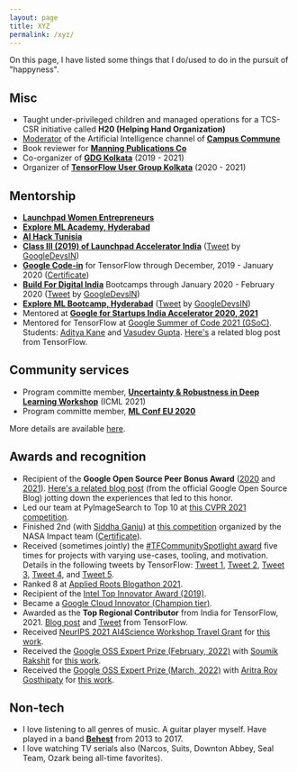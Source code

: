 ```yaml
---
layout: page
title: XYZ
permalink: /xyz/
---
```


On this page, I have listed some things that I do/used to do in the pursuit of "happyness".

## Misc

-   Taught under-privileged children and managed operations for a TCS-CSR initiative called **H20 (Helping Hand Organization)**
-   [Moderator](https://drive.google.com/file/d/1gezVW0yIzT6fyJXpY1Lp8MRk_3KjkpSt/view?usp=sharing) of the Artificial Intelligence channel of [**Campus Commune**](https://www.google.com/url?q=https%3A%2F%2Fcampuscommune.tcs.com%2Fintro&sa=D&sntz=1&usg=AFQjCNE5PHqA0UZ94F9-J1g45TeQrWaDqQ)
-   Book reviewer for **[Manning Publications Co](https://www.google.com/url?q=https%3A%2F%2Fmanning.com&sa=D&sntz=1&usg=AFQjCNEc5srwZ30NHgmLXaLpiOqgjBMOHw)**
-   Co-organizer of **[GDG Kolkata](https://www.meetup.com/GDG-Kolkata/)** (2019 - 2021)
-   Organizer of **[TensorFlow User Group Kolkata](https://tfugkol.github.io/)** (2020 - 2021)

## Mentorship

- [**Launchpad Women Entrepreneurs**](https://photos.app.goo.gl/TGoyxJRz6sDrY91x7)
- [**Explore ML Academy, Hyderabad**](https://events.withgoogle.com/explore-ml-in/)
- **[AI Hack Tunisia](https://www.google.com/url?q=https%3A%2F%2Fwww.ai-hack-tunisia.com&sa=D&sntz=1&usg=AFQjCNHR8mJv6TwI1_Jmfss0xaG8ivBlJg)**
- [**Class III (2019) of Launchpad Accelerator India**](https://india.googleblog.com/2019/08/inviting-applications-for-class-3-of.html)  ([Tweet](https://www.google.com/url?q=https%3A%2F%2Ftwitter.com%2FGoogleDevsIN%2Fstatus%2F1184417773457309696&sa=D&sntz=1&usg=AFQjCNGNkB4cfH6TAYH8r01D2BtpeyozJA) by [GoogleDevsIN](https://www.google.com/url?q=https%3A%2F%2Ftwitter.com%2FGoogleDevsIN&sa=D&sntz=1&usg=AFQjCNF2cyw8Wvt0ANu9OK_AC-LPZcY2Ww))
- [**Google Code-in**](https://codein.withgoogle.com/) for TensorFlow through December, 2019 - January 2020 ([Certificate](https://drive.google.com/file/d/1DcTS7ogACmuvnvGJWw5-3yL9xp06IJPc/view?usp=sharing))
- [**Build For Digital India**](https://events.withgoogle.com/buildfordigitalindia/) Bootcamps through January 2020 - February 2020 ([Tweet](https://www.google.com/url?q=https%3A%2F%2Ftwitter.com%2FGoogleDevsIN%2Fstatus%2F1225747137616498690&sa=D&sntz=1&usg=AFQjCNHOArwPGTqTx17LLJvq9KHI_KQueA) by [GoogleDevsIN](https://www.google.com/url?q=https%3A%2F%2Ftwitter.com%2FGoogleDevsIN&sa=D&sntz=1&usg=AFQjCNF2cyw8Wvt0ANu9OK_AC-LPZcY2Ww))
- [**Explore ML Bootcamp, Hyderabad**](https://www.google.com/url?q=https%3A%2F%2Ftwitter.com%2FGoogleDevsIN%2Fstatus%2F1230456116158418944&sa=D&sntz=1&usg=AFQjCNGBh7XuMdRHv0vtDM-KZNgIgGpKdg)  ([Tweet](https://www.google.com/url?q=https%3A%2F%2Ftwitter.com%2FGoogleDevsIN%2Fstatus%2F1230456116158418944&sa=D&sntz=1&usg=AFQjCNGBh7XuMdRHv0vtDM-KZNgIgGpKdg) by [GoogleDevsIN](https://www.google.com/url?q=https%3A%2F%2Ftwitter.com%2FGoogleDevsIN&sa=D&sntz=1&usg=AFQjCNF2cyw8Wvt0ANu9OK_AC-LPZcY2Ww))
- Mentored at [**Google for Startups India Accelerator 2020, 2021**](https://twitter.com/GoogleDevsIN/status/1302932126019411970)
- Mentored for TensorFlow at [Google Summer of Code 2021 (GSoC)](https://summerofcode.withgoogle.com/). Students: [Aditya Kane](https://github.com/AdityaKane2001/regnety) and [Vasudev Gupta](https://github.com/vasudevgupta7/gsoc-wav2vec2). [Here's](https://blog.tensorflow.org/2021/09/tensorflow-hubs-experience-with-gsoc-2021.html) a related blog post from TensorFlow.

## Community services

-   Program committe member, [**Uncertainty & Robustness in Deep Learning Workshop**](https://sites.google.com/view/udlworkshop2021/home) (ICML 2021)
-   Program committe member, [**ML Conf EU 2020**](https://mlconf.eu/#program-committee)

More details are available [here](https://sayak.dev/research/#others).

## Awards and recognition

-   Recipient of the **Google Open Source Peer Bonus Award** ([2020](https://opensource.googleblog.com/2020/10/announcing-latest-google-open-source.html) and [2021](https://opensource.googleblog.com/2021/09/announcing-latest-open-source-peer-bonus-winners.html)). [Here's a related blog post](https://opensource.googleblog.com/2020/10/peer-bonus-experiences-building-tiny.html) (from the official Google Open Source Blog) jotting down the experiences that led to this honor.
-   Led our team at PyImageSearch to Top 10 at [this CVPR 2021 competition](https://competitions.codalab.org/competitions/28113). 
-   Finished 2nd (with [Siddha Ganju](https://sidgan.github.io/siddhaganju)) at [this competition](https://nasa-impact.github.io/etci2021/) organized by the NASA Impact team ([Certificate](https://drive.google.com/file/d/1U4JTAYChV6PHwDA87gd2FJ04843YA6bN/view?usp=sharing)).
-   Received (sometimes jointly) the [#TFCommunitySpotlight award](https://blog.tensorflow.org/2020/11/tensorflow-community-spotlight-program-update.html) five times for projects with varying use-cases, tooling, and motivation. Details in the
    following tweets by TensorFlow: [Tweet 1](https://twitter.com/TensorFlow/status/1351590466068783105), [Tweet 2](https://twitter.com/TensorFlow/status/1428433434972618754), [Tweet 3](https://twitter.com/TensorFlow/status/1446611368078086144?s=20), [Tweet 4](https://twitter.com/TensorFlow/status/1460321709488152579), and [Tweet 5](https://twitter.com/TensorFlow/status/1469019016782041095?s=20).
-   Ranked 8 at [Applied Roots Blogathon 2021](https://drive.google.com/file/d/11j3gJSaaCtu-Gq4ziKbG0RMBvXecha45/view?usp=sharing).
-   Recipient of the [Intel Top Innovator Award (2019)](https://www.dropbox.com/s/mzsy1q8jgkwj6cj/Intel_Top_Innovator_2019.jpg?dl=0).
-   Became a [Google Cloud Innovator (Champion tier)](https://cloud.google.com/innovators/innovator?profileId=114302939543313329085).
-   Awarded as the **Top Regional Contributor** from India for TensorFlow, 2021. [Blog post](https://blog.tensorflow.org/2021/11/2021-TF-Contributor-Awardees.html?linkId=8010214) and [Tweet](https://twitter.com/TensorFlow/status/1465369133873250307?s=20) from TensorFlow.
-   Received [NeurIPS 2021 AI4Science Workshop Travel Grant](https://ai4sciencecommunity.github.io/) for [this
    work](https://openreview.net/forum?id=kXgbFvXcwDX). 
-   Received the [Google OSS Expert Prize (February, 2022)](https://www.kaggle.com/general/310354) with [Soumik Rakshit](https://www.kaggle.com/soumikrakshit) for [this work](https://www.kaggle.com/soumikrakshit/gaugan-keras/). 
-   Received the [Google OSS Expert Prize (March, 2022)](https://www.kaggle.com/general/310354) with [Aritra Roy Gosthipaty](https://www.kaggle.com/aritrag) for [this work](https://www.kaggle.com/code/spsayakpaul/mae-keras). 

## Non-tech

- I love listening to all genres of music. A guitar player myself. Have played in a band  [**Behest**](https://www.google.com/url?q=https%3A%2F%2Fwww.facebook.com%2Fbehestmusic%2F%3Fref%3Dbr_rs&sa=D&sntz=1&usg=AFQjCNGVtpjfBDP7p17lrvefzoNuoXDg9w)  from 2013 to 2017. 
- I love watching TV serials also (Narcos, Suits, Downton Abbey, Seal Team, Ozark being all-time favorites). 
